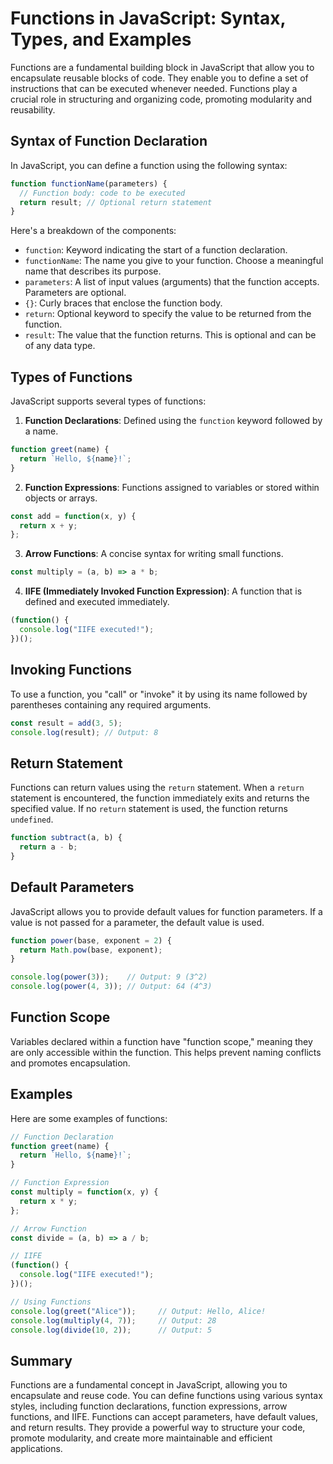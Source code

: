 # Functions in JavaScript: Syntax, Types, and Examples

Functions are a fundamental building block in JavaScript that allow you to encapsulate reusable blocks of code. They enable you to define a set of instructions that can be executed whenever needed. Functions play a crucial role in structuring and organizing code, promoting modularity and reusability.

## Syntax of Function Declaration

In JavaScript, you can define a function using the following syntax:

```javascript
function functionName(parameters) {
  // Function body: code to be executed
  return result; // Optional return statement
}
```

Here's a breakdown of the components:

- `function`: Keyword indicating the start of a function declaration.
- `functionName`: The name you give to your function. Choose a meaningful name that describes its purpose.
- `parameters`: A list of input values (arguments) that the function accepts. Parameters are optional.
- `{}`: Curly braces that enclose the function body.
- `return`: Optional keyword to specify the value to be returned from the function.
- `result`: The value that the function returns. This is optional and can be of any data type.

## Types of Functions

JavaScript supports several types of functions:

1. **Function Declarations**: Defined using the `function` keyword followed by a name.

```javascript
function greet(name) {
  return `Hello, ${name}!`;
}
```

2. **Function Expressions**: Functions assigned to variables or stored within objects or arrays.

```javascript
const add = function(x, y) {
  return x + y;
};
```

3. **Arrow Functions**: A concise syntax for writing small functions.

```javascript
const multiply = (a, b) => a * b;
```

4. **IIFE (Immediately Invoked Function Expression)**: A function that is defined and executed immediately.

```javascript
(function() {
  console.log("IIFE executed!");
})();
```

## Invoking Functions

To use a function, you "call" or "invoke" it by using its name followed by parentheses containing any required arguments.

```javascript
const result = add(3, 5);
console.log(result); // Output: 8
```

## Return Statement

Functions can return values using the `return` statement. When a `return` statement is encountered, the function immediately exits and returns the specified value. If no `return` statement is used, the function returns `undefined`.

```javascript
function subtract(a, b) {
  return a - b;
}
```

## Default Parameters

JavaScript allows you to provide default values for function parameters. If a value is not passed for a parameter, the default value is used.

```javascript
function power(base, exponent = 2) {
  return Math.pow(base, exponent);
}

console.log(power(3));    // Output: 9 (3^2)
console.log(power(4, 3)); // Output: 64 (4^3)
```

## Function Scope

Variables declared within a function have "function scope," meaning they are only accessible within the function. This helps prevent naming conflicts and promotes encapsulation.

## Examples

Here are some examples of functions:

```javascript
// Function Declaration
function greet(name) {
  return `Hello, ${name}!`;
}

// Function Expression
const multiply = function(x, y) {
  return x * y;
};

// Arrow Function
const divide = (a, b) => a / b;

// IIFE
(function() {
  console.log("IIFE executed!");
})();

// Using Functions
console.log(greet("Alice"));     // Output: Hello, Alice!
console.log(multiply(4, 7));     // Output: 28
console.log(divide(10, 2));      // Output: 5
```

## Summary

Functions are a fundamental concept in JavaScript, allowing you to encapsulate and reuse code. You can define functions using various syntax styles, including function declarations, function expressions, arrow functions, and IIFE. Functions can accept parameters, have default values, and return results. They provide a powerful way to structure your code, promote modularity, and create more maintainable and efficient applications.